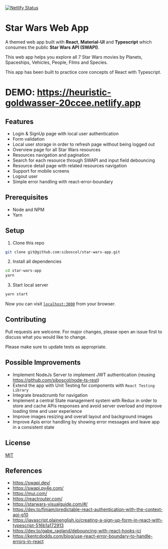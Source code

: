 [![Netlify Status](https://api.netlify.com/api/v1/badges/8b9d8d94-3ff2-4879-b079-f0ff7bce6183/deploy-status)](https://app.netlify.com/sites/heuristic-goldwasser-20ccee/deploys)

# Star Wars Web App

A themed web app built with **React**, **Material-UI** and **Typescript** which consumes the public **Star Wars API (SWAPI)**.

This web app helps you explore all 7 Star Wars movies by Planets, Spaceships, Vehicles, People, Films and Species.

This app has been built to practice core concepts of React with Typescript.

# DEMO: https://heuristic-goldwasser-20ccee.netlify.app

## Features

- Login & SignUp page with local user authentication
- Form validation
- Local user storage in order to refresh page without being logged out
- Overview page for all Star Wars resources
- Resources navigation and pagination
- Search for each resource through SWAPI and input field debouncing
- Resource detail page with related resources navigation
- Support for mobile screens
- Logout user
- Simple error handling with react-error-boundary

## Prerequisites

- Node and NPM
- Yarn

## Setup


1. Clone this repo

```bash
git clone git@github.com:siboscol/star-wars-app.git
```

2. Install all dependencies

```bash
cd star-wars-app
yarn
```

3. Start local server

```bash
yarn start
```

Now you can visit [`localhost:3000`](http://localhost:3000) from your browser.

## Contributing
Pull requests are welcome. For major changes, please open an issue first to discuss what you would like to change.

Please make sure to update tests as appropriate.

## Possible Improvements

- Implement NodeJs Server to implement JWT authentication (reusing https://github.com/siboscol/node-ts-rest)
- Extend the app with Unit Testing for components with `React Testing Library`
- Integrate breadcrumb for navigation
- Implement a central State management system with Redux in order to store and cache APis responses and avoid server overload and improve loading time and user experience
- Improve images resizing and overall layout and background images
- Improve Apis error handling by showing error messages and leave app in a consistent state

## License
[MIT](https://choosealicense.com/licenses/mit/)

## References

- https://swapi.dev/
- https://swapi.py4e.com/
- https://mui.com/
- https://reactrouter.com/
- https://starwars-visualguide.com/#/
- https://dev.to/finiam/predictable-react-authentication-with-the-context-api-g10
- https://javascript.plainenglish.io/creating-a-sign-up-form-in-react-with-typescript-516b1a172913
- https://dev.to/gabe_ragland/debouncing-with-react-hooks-jci
- https://kentcdodds.com/blog/use-react-error-boundary-to-handle-errors-in-react
